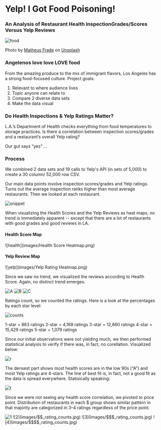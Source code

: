 # Yelp! I Got Food Poisoning!
### An Analysis of Restaurant Health InspectionGrades/Scores Versus Yelp Reviews

![food](images/matheus-frade-769760-unsplash.jpg)

Photo by [Matheus Frade](https://unsplash.com/photos/KO46ZfbNdtY?utm_source=unsplash&utm_medium=referral&utm_content=creditCopyText) on [Unsplash](https://unsplash.com/@matheusfrade?utm_source=unsplash&utm_medium=referral&utm_content=creditCopyText)

### Angelenos love love LOVE food

From the amazing produce to the mix of immigrant flavors, Los Angeles has a strong food-focused culture.
Project goals:
1. Relevant to where audience lives
2. Topic anyone can relate to
3. Compare 2 diverse data sets
4. Make the data visual

### Do Health Inspections & Yelp Ratings Matter?

L.A.’s Department of Health checks everything from food temperatures to storage practices. Is there a correlation between inspection scores/grades and a restaurant’s overall Yelp rating?

Our gut says “yes” …

### Process
We combined 2 data sets and 19 calls to Yelp's API (in sets of 5,000) to create a 30 column/ 52,000 row CSV.

Our main data points involve inspection scores/grades and Yelp ratings. Turns out the average inspection ranks higher than most average restaurants. Then we looked at each restaurant.

![snippet](images/python_snippet.jpg)

When visualizing the Health Scores and the Yelp Reviews as heat maps, no trend is immediately apparent -- except that there are a lot of restaurants with good grades and good reviews in LA.

#### Health Score Map
![health](images/Health Score Heatmap.png)

#### Yelp Review Map
![yelp](images/Yelp Rating Heatmap.png)

Since we saw no trend, we visualized the reviews according to Health Score. Again, no distinct trend emerges.

![A](images/A_rating_counts.jpg) ![B](images/B_rating_counts.jpg) ![C](images/C_rating_counts.jpg)

Ratings count, so we counted the ratings. Here is a look at the percentages by each star level:

![counts](images/rating_counts.jpg)

1-star = 863 ratings
2-star = 4,169 ratings
3-star = 12,860 ratings
4-star = 15,429 ratings
5-star = 1,079 ratings

Since our initial observations were not yielding much, we then performed statistical analysis to verify if there was, in fact, no corellation. Visualized below:

![r](images/scatter_and_lineofbestfit.png)

The densest part shows most health scores are in the low 90s (“A”) and most Yelp ratings are 4-stars. The line of best fit is, in fact, not a good fit as the data is spread everywhere.
Statisically speaking:

![t](images/stat_table.jpg)

Since we were not seeing any health score correlation, we pivoted to price point. Distribution of restaurants in each $ group shows similar pattern in that majority are categorized in 3–4 ratings regardless of the price point.

![1](images/$_rating_counts.jpg) ![2](images/$$_rating_counts.jpg) ![3](images/$$$_rating_counts.jpg) ![4](images/$$$$_rating_counts.jpg)